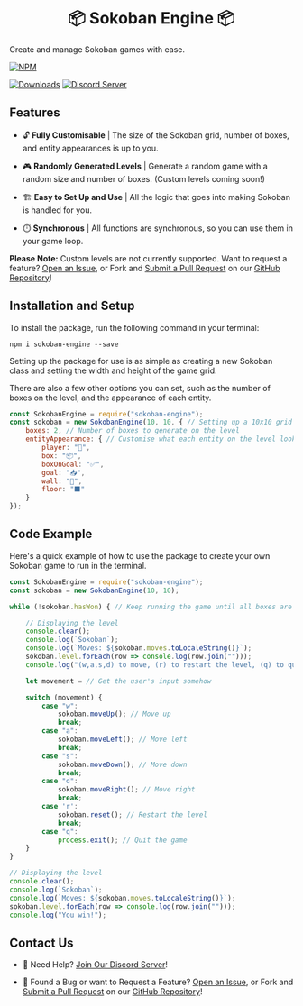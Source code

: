 <h1 align="center">
    📦 Sokoban Engine 📦
</h1>

Create and manage Sokoban games with ease.

[![NPM](https://nodei.co/npm/sokoban-engine.png)](https://npmjs.com/package/sokoban-engine)

[![Downloads](https://img.shields.io/npm/dt/sokoban-engine?logo=npm&style=flat-square)](https://npmjs.com/package/sokoban-engine) [![Discord Server](https://img.shields.io/discord/667479986214666272?logo=discord&logoColor=white&style=flat-square)](https://discord.gg/P2g24jp)

## Features

- 🔓 <b>Fully Customisable</b> | The size of the Sokoban grid, number of boxes, and entity appearances is up to you.

- 🎮 <b>Randomly Generated Levels</b> | Generate a random game with a random size and number of boxes. (Custom levels coming soon!)

- 🏗️ <b>Easy to Set Up and Use</b> | All the logic that goes into making Sokoban is handled for you.

- ⏱️ <b>Synchronous</b> | All functions are synchronous, so you can use them in your game loop.

<b>Please Note:</b> Custom levels are not currently supported. Want to request a feature? [Open an Issue](https://github.com/WillTDA/Sokoban-Engine/issues), or Fork and [Submit a Pull Request](https://github.com/WillTDA/Sokoban-Engine/pulls) on our [GitHub Repository](https://github.com/WillTDA/Sokoban-Engine)!

## Installation and Setup

To install the package, run the following command in your terminal:

`npm i sokoban-engine --save`

Setting up the package for use is as simple as creating a new Sokoban class and setting the width and height of the game grid.

There are also a few other options you can set, such as the number of boxes on the level, and the appearance of each entity.

```js
const SokobanEngine = require("sokoban-engine");
const sokoban = new SokobanEngine(10, 10, { // Setting up a 10x10 grid
    boxes: 2, // Number of boxes to generate on the level
    entityAppearance: { // Customise what each entity on the level looks like
        player: "🤪",
        box: "📦",
        boxOnGoal: "✅",
        goal: "📥",
        wall: "🚧",
        floor: "⬛"
    }
});
```

## Code Example

Here's a quick example of how to use the package to create your own Sokoban game to run in the terminal.

```js
const SokobanEngine = require("sokoban-engine");
const sokoban = new SokobanEngine(10, 10);

while (!sokoban.hasWon) { // Keep running the game until all boxes are on the goals

    // Displaying the level
    console.clear();
    console.log(`Sokoban`);
    console.log(`Moves: ${sokoban.moves.toLocaleString()}`);
    sokoban.level.forEach(row => console.log(row.join("")));
    console.log("(w,a,s,d) to move, (r) to restart the level, (q) to quit");

    let movement = // Get the user's input somehow

    switch (movement) {
        case "w":
            sokoban.moveUp(); // Move up
            break;
        case "a":
            sokoban.moveLeft(); // Move left
            break;
        case "s":
            sokoban.moveDown(); // Move down
            break;
        case "d":
            sokoban.moveRight(); // Move right
            break;
        case 'r':
            sokoban.reset(); // Restart the level
            break;
        case "q":
            process.exit(); // Quit the game
    }
}

// Displaying the level
console.clear();
console.log(`Sokoban`);
console.log(`Moves: ${sokoban.moves.toLocaleString()}`);
sokoban.level.forEach(row => console.log(row.join("")));
console.log("You win!");
```

## Contact Us

- 👋 Need Help? [Join Our Discord Server](https://discord.gg/P2g24jp)!

- 👾 Found a Bug or want to Request a Feature? [Open an Issue](https://github.com/WillTDA/Sokoban-Engine/issues), or Fork and [Submit a Pull Request](https://github.com/WillTDA/Sokoban-Engine/pulls) on our [GitHub Repository](https://github.com/WillTDA/Sokoban-Engine)!